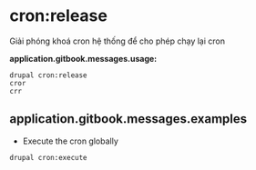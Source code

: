 # cron:release
Giải phóng khoá cron hệ thống để cho phép chạy lại cron

**application.gitbook.messages.usage:**
```
drupal cron:release
cror
crr
```

## application.gitbook.messages.examples
* Execute the cron globally
```
drupal cron:execute
```
